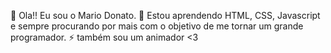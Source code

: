 👋 Ola!! Eu sou o Mario Donato.
🌱 Estou aprendendo HTML, CSS, Javascript e sempre procurando por mais
com o objetivo de me tornar um grande programador.
⚡ também sou um animador <3
